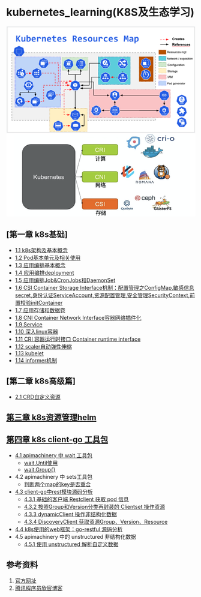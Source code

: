 # kubernetes_learning(K8S及生态学习)

![](img/.01_basis_idea/k8s_roadMap.png)
![](img/.01_basis_idea/k8s_roadMap2.png)

## [第一章 k8s基础]

- [1.1  k8s架构及基本概念](chapter01_k8s_basic/01_kube_structure_n_basic_idea.md)
- [1.2  Pod基本单元及相关使用](chapter01_k8s_basic/02_pod.md)
- [1.3  应用编排基本概念](chapter01_k8s_basic/03_resource_object.md)
- [1.4  应用编排deployment](chapter01_k8s_basic/04_deployment.md)
- [1.5  应用编排Job&CronJobs和DaemonSet](chapter01_k8s_basic/05_Job_n_daemonSet.md)
- [1.6  CSI Container Storage Interface机制：配置管理之ConfigMap,敏感信息secret,身份认证ServiceAccount,资源配置管理,安全管理SecurityContext,前置校验initContainer](chapter01_k8s_basic/06_configMap.md)
- [1.7  应用存储和数据卷](chapter01_k8s_basic/07_volume.md)
- [1.8  CNI Container Network Interface容器网络插件化](chapter01_k8s_basic/08_k8s_network_model.md)
- [1.9  Service](chapter01_k8s_basic/09_service.md)
- [1.10 深入linux容器](chapter01_k8s_basic/10_container.md)
- [1.11 CRI 容器运行时接口 Container runtime interface](chapter01_k8s_basic/11_cri.md)
- [1.12 scaler自动弹性伸缩](chapter01_k8s_basic/12_scaler.md)
- [1.13 kubelet](chapter01_k8s_basic/13_kubelet.md)
- [1.14 informer机制](chapter01_k8s_basic/14_informer.md)

## [第二章 k8s高级篇]
- [2.1 CRD自定义资源](chapter02_k8s_advanced/01_CustomResourcesDefinition/crd.md)

## [第三章 k8s资源管理helm](chapter03_helm/helm.md)

## [第四章 k8s client-go 工具包](chapter04_k8s_pkg/k8s_lib.md)
- [4.1 apimachinery 中 wait 工具包](chapter04_k8s_pkg/01_wait/wait_util.md)
  - [wait.Until使用](chapter04_k8s_pkg/01_wait/01_util/main.go)
  - [wait.Group{}](chapter04_k8s_pkg/01_wait/02_waitGroup/main.go)
- 4.2 apimachinery 中 sets工具包
  - [判断两个map的key是否重合](chapter04_k8s_pkg/02_sets/main.go)
- [4.3 client-go中rest模块源码分析](chapter04_k8s_pkg/03_client_go/rest.md)
  - [4.3.1 基础的客户端 Restclient 获取 pod 信息](chapter04_k8s_pkg/03_client_go/01_RESTClient/main.go)
  - [4.3.2 按照Group和Version分类再封装的 Clientset 操作资源](chapter04_k8s_pkg/03_client_go/02_Clientset/main.go)
  - [4.3.3 dynamicClient 操作非结构化数据](chapter04_k8s_pkg/03_client_go/03_dynamic_client/dynamic_client.go)
  - [4.3.4 DiscoveryClient 获取资源Group、Version、Resource](chapter04_k8s_pkg/03_client_go/04_discovery_client/discovery.go)
- [4.4 k8s使用的web框架：go-restful 源码分析](chapter04_k8s_pkg/04_k8s_restful/go-restful.md)
- 4.5 apimachinery 中的 unstructured 非结构化数据
  - [4.5.1 使用 unstructured 解析自定义数据](chapter04_k8s_pkg/05_k8s.io_api/01_unstrutured/main.go)




## 参考资料
1. [官方网址](https://kubernetes.io/docs/tasks/extend-kubernetes/custom-resources/custom-resource-definitions/#create-a-customresourcedefinition)
2. [腾讯程序员欣宸博客](https://xinchen.blog.csdn.net/?type=blog)